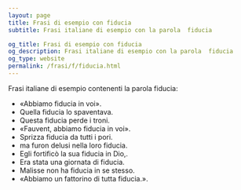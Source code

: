 ```yaml
---
layout: page
title: Frasi di esempio con fiducia 
subtitle: Frasi italiane di esempio con la parola  fiducia

og_title: Frasi di esempio con fiducia 
og_description: Frasi italiane di esempio con la parola  fiducia
og_type: website
permalink: /frasi/f/fiducia.html
---
```


Frasi italiane di esempio contenenti la parola fiducia:


- «Abbiamo fiducia in voi».
- Quella fiducia lo spaventava.
- Questa fiducia perde i troni.
- «Fauvent, abbiamo fiducia in voi».
- Sprizza fiducia da tutti i pori.
- ma furon delusi nella loro fiducia.
- Egli fortificò la sua fiducia in Dio,.
- Era stata una giornata di fiducia.
- Malisse non ha fiducia in se stesso.
- «Abbiamo un fattorino di tutta fiducia.».
